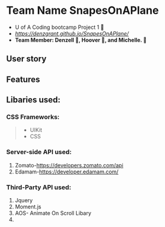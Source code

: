 # Team Name SnapesOnAPlane
- U of A Coding bootcamp Project 1 :metal:
- *https://denzgrant.github.io/SnapesOnAPlane/*
- **Team Member: Denzell :see_no_evil:, Hoover :hear_no_evil:, and Michelle. :speak_no_evil:**

## User story


## Features



## Libaries used:
### CSS Frameworks:
> - UIKit
> - CSS

### Server-side API used:
1. Zomato-https://developers.zomato.com/api
2. Edamam-https://developer.edamam.com/


### Third-Party API used:
1. Jquery
2. Moment.js
3. AOS- Animate On Scroll Libary
4. 




